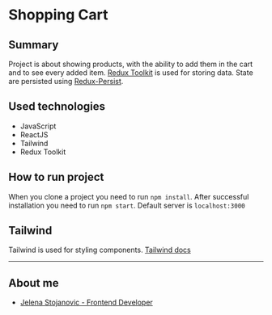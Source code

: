 # Shopping Cart

## Summary

Project is about showing products, with the ability to add them in the cart and to see every added item. [Redux Toolkit](https://redux-toolkit.js.org/) is used for storing data. State are persisted using [Redux-Persist](https://www.npmjs.com/package/redux-persist).

## Used technologies

- JavaScript
- ReactJS
- Tailwind
- Redux Toolkit

## How to run project

When you clone a project you need to run `npm install`.
After successful installation you need to run `npm start`.
Default server is `localhost:3000`

## Tailwind

Tailwind is used for styling components.
[Tailwind docs](https://tailwindcss.com/docs/installation)

---

## About me

- [Jelena Stojanovic - Frontend Developer](https://rs.linkedin.com/in/jelena-stojanovic88)
